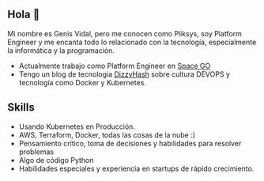 ## Hola 👋

Mi nombre es Genis Vidal, pero me conocen como Pliksys, soy Platform Engineer y me encanta todo lo relacionado con la tecnología, especialmente la informática y la programación.

* Actualmente trabajo como Platform Engineer en [Space GO](https://spacego.games)
* Tengo un blog de tecnologia [DizzyHash](https://dizyhash.tech) sobre cultura DEVOPS y tecnología como Docker y Kubernetes.


## Skills

* Usando Kubernetes en Producción.
* AWS, Terraform, Docker, todas las cosas de la nube :)
* Pensamiento crítico, toma de decisiones y habilidades para resolver problemas
* Algo de código Python
* Habilidades especiales y experiencia en startups de rápido crecimiento.